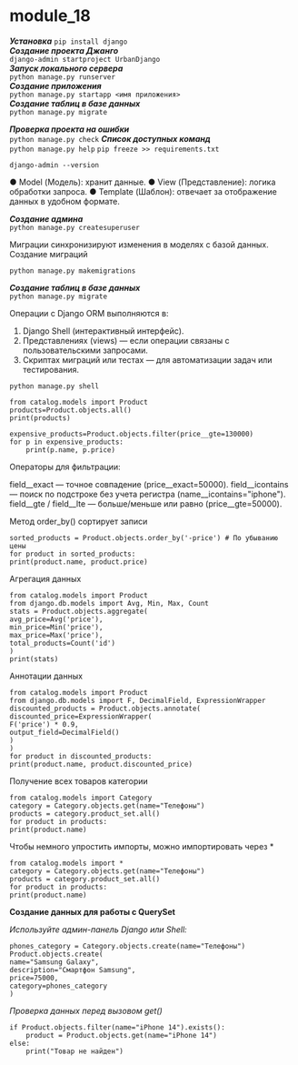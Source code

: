 # module_18

**_Установка_**
`pip install django`\
**_Создание проекта Джанго_**\
`django-admin startproject UrbanDjango`\
**_Запуск локального сервера_**\
`python manage.py runserver`\
**_Создание приложения_**\
`python manage.py startapp <имя приложения>`\
**_Создание таблиц в базе данных_**\
`python manage.py migrate`

**_Проверка проекта на ошибки_**\
`python manage.py check`
**_Список доступных команд_**\
`python manage.py help`
`pip freeze >> requirements.txt`

`django-admin --version`

● Model (Модель): хранит данные.
● View (Представление): логика обработки запроса.
● Template (Шаблон): отвечает за отображение данных в удобном формате.

**_Создание админа_**\
`python manage.py createsuperuser`

Миграции синхронизируют изменения в моделях с базой данных.
Создание миграций

`python manage.py makemigrations`

**_Создание таблиц в базе данных_**\
`python manage.py migrate`

Операции с Django ORM выполняются в:

1. Django Shell (интерактивный интерфейс).
2. Представлениях (views) — если операции связаны с пользовательскими запросами.
3. Скриптах миграций или тестах — для автоматизации задач или тестирования.

`python manage.py shell`

```commandline
from catalog.models import Product
products=Product.objects.all()
print(products)

expensive_products=Product.objects.filter(price__gte=130000)
for p in expensive_products:
    print(p.name, p.price)
```

Операторы для фильтрации:

field__exact — точное совпадение (price__exact=50000).
field__icontains — поиск по подстроке без учета регистра (name__icontains="iphone").
field__gte / field__lte — больше/меньше или равно (price__gte=50000).

Метод order_by() сортирует записи

```commandline
sorted_products = Product.objects.order_by('-price') # По убыванию цены
for product in sorted_products:
print(product.name, product.price)
```

Агрегация данных

```commandline
from catalog.models import Product
from django.db.models import Avg, Min, Max, Count
stats = Product.objects.aggregate(
avg_price=Avg('price'),
min_price=Min('price'),
max_price=Max('price'),
total_products=Count('id')
)
print(stats)
```

Аннотации данных

```commandline
from catalog.models import Product
from django.db.models import F, DecimalField, ExpressionWrapper
discounted_products = Product.objects.annotate(
discounted_price=ExpressionWrapper(
F('price') * 0.9,
output_field=DecimalField()
)
)
for product in discounted_products:
print(product.name, product.discounted_price)
```

Получение всех товаров категории

```commandline
from catalog.models import Category
category = Category.objects.get(name="Телефоны")
products = category.product_set.all()
for product in products:
print(product.name)
```

Чтобы немного упростить импорты, можно импортировать через *

```commandline
from catalog.models import *
category = Category.objects.get(name="Телефоны")
products = category.product_set.all()
for product in products:
print(product.name)
```

**Создание данных для работы с QuerySet**

_Используйте админ-панель Django или Shell:_

```commandline
phones_category = Category.objects.create(name="Телефоны")
Product.objects.create(
name="Samsung Galaxy",
description="Смартфон Samsung",
price=75000,
category=phones_category
)
```

_Проверка данных перед вызовом get()_
```commandline
if Product.objects.filter(name="iPhone 14").exists():
    product = Product.objects.get(name="iPhone 14")
else:
    print("Товар не найден")
```